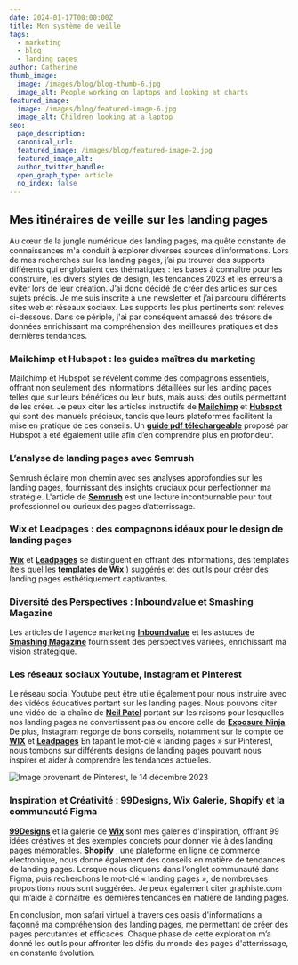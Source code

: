 ```yaml
---
date: 2024-01-17T00:00:00Z
title: Mon système de veille
tags:
  - marketing
  - blog
  - landing pages
author: Catherine
thumb_image:
  image: /images/blog/blog-thumb-6.jpg
  image_alt: People working on laptops and looking at charts
featured_image:
  image: /images/blog/featured-image-6.jpg
  image_alt: Children looking at a laptop
seo:
  page_description:
  canonical_url:
  featured_image: /images/blog/featured-image-2.jpg
  featured_image_alt:
  author_twitter_handle:
  open_graph_type: article
  no_index: false
---
```




## Mes itinéraires de veille sur les landing pages

Au cœur de la jungle numérique des landing pages, ma quête constante de connaissances m'a conduit à explorer diverses sources d’informations. Lors de mes recherches sur les landing pages, j’ai pu trouver des supports différents qui englobaient ces thématiques : les bases à connaître pour les construire, les divers styles de design, les tendances 2023 et les erreurs à éviter lors de leur création. J’ai donc décidé de créer des articles sur ces sujets précis. Je me suis inscrite à une newsletter et j’ai parcouru différents sites web et réseaux sociaux. Les supports les plus pertinents sont relevés ci-dessous. 
Dans ce périple, j'ai par conséquent amassé des trésors de données enrichissant ma compréhension des meilleures pratiques et des dernières tendances.

### Mailchimp et Hubspot : les guides maîtres du marketing

Mailchimp et Hubspot se révèlent comme des compagnons essentiels, offrant non seulement des informations détaillées sur les landing pages telles que sur leurs bénéfices ou leur buts, mais aussi des outils permettant de les créer. Je peux citer les articles instructifs de **[Mailchimp](https://mailchimp.com/fr/marketing-glossary/landing-pages/)** et **[Hubspot](https://blog.hubspot.com/marketing/landing-page-best-practices)** qui sont des manuels précieux, tandis que leurs plateformes facilitent la mise en pratique de ces conseils. Un **[guide pdf téléchargeable](https://offers.hubspot.com/thank-you/how-to-optimize-landing-pages-for-conversion?hubs_signup-url=offers.hubspot.com%2Fhow-to-optimize-landing-pages-for-conversion&hubs_signup-cta=Download%20Now&hubs_offer=offers.hubspot.com%2Fhow-to-optimize-landing-pages-for-conversion)** proposé par Hubspot a été également utile afin d’en comprendre plus en profondeur.

### L’analyse de landing pages avec Semrush 

Semrush éclaire mon chemin avec ses analyses approfondies sur les landing pages, fournissant des insights cruciaux pour perfectionner ma stratégie. L'article de **[Semrush](https://www.semrush.com/blog/what-is-a-landing-page/)** est une lecture incontournable pour tout professionnel ou curieux des pages d’atterrissage. 

### Wix et Leadpages : des compagnons idéaux pour le design de landing pages

**[Wix](https://www.wix.com/blog/free-landing-page-templates)** et **[Leadpages](https://lp.leadpages.com/free-trial/?utm_source=google&utm_medium=cpc&utm_campaign=Search-NB-Pages-LandingPages-ALPHA-Geo-DACH&utm_content=ALPHA_-_Landing_Page&utm_term=landing%20page&gad=1&gclid=Cj0KCQjwjt-oBhDKARIsABVRB0zYTwbKUYri-zBaRVYjas3UfX6emhY_QejGiNs903iI2uO8-Jh4GcMaAmihEALw_wcB)** se distinguent en offrant des informations, des templates (tels quel les **[templates de Wix](https://fr.wix.com/website/templates/html/one-page/landing-pages)** ) suggérés et des outils pour créer des landing pages esthétiquement captivantes.  
 
### Diversité des Perspectives : Inboundvalue et Smashing Magazine

Les articles de l'agence marketing **[Inboundvalue](https://www.inboundvalue.com/blog/landing-page)** et les astuces de **[Smashing Magazine](https://www.smashingmagazine.com/2020/08/tips-customer-centric-landing-pages/)** fournissent des perspectives variées, enrichissant ma vision stratégique.

### Les réseaux sociaux Youtube, Instagram et Pinterest

Le réseau social Youtube peut être utile également pour nous instruire avec des vidéos éducatives portant sur les landing pages. Nous pouvons citer une vidéo de la chaîne de **[Neil Patel](https://www.youtube.com/watch?v=dobgpL_Rqmk)** portant sur les raisons pour lesquelles nos landing pages ne convertissent pas ou encore celle de **[Exposure Ninja](https://www.youtube.com/watch?v=RgzTnY0cXf4)**.
De plus, Instagram regorge de bons conseils, notamment sur le compte de **[WIX](https://www.instagram.com/p/Cx-oLlZAEY0/?igshid=MTc4MmM1YmI2Ng==)** et **[Leadpages](https://www.instagram.com/p/Cz9MA76R8Dm/?igshid=MTc4MmM1YmI2Ng==)**
En tapant le mot-clé « landing pages » sur Pinterest, nous tombons sur différents designs de landing pages pouvant nous inspirer et aider à comprendre les tendances actuelles.

![Image provenant de Pinterest, le 14 décembre 2023](/images/blog/landing-page-01-veille.jpg)

### Inspiration et Créativité : 99Designs, Wix Galerie, Shopify et la communauté Figma

**[99Designs](https://99designs.fr/blog/inspiration-graphique/idees-de-design-de-landing-page/)** et la galerie de **[Wix](https://fr.wix.com/blog/landing-page-exemple)** sont mes galeries d'inspiration, offrant 99 idées créatives et des exemples concrets pour donner vie à des landing pages mémorables.
**[Shopify](https://www.shopify.com/fr/blog/landing-page-exemples-definition)** , une plateforme en ligne de commerce électronique, nous donne également des conseils en matière de tendances de landing pages.
Lorsque nous cliquons dans l’onglet communauté dans Figma, puis recherchons le mot-clé « landing pages », de nombreuses propositions nous sont suggérées. Je peux également citer graphiste.com qui m’aide à connaître les dernières tendances en matière de landing pages.

En conclusion, mon safari virtuel à travers ces oasis d'informations a façonné ma compréhension des landing pages, me permettant de créer des pages percutantes et efficaces. Chaque phase de cette exploration m’a donné les outils pour affronter les défis du monde des pages d'atterrissage, en constante évolution.
